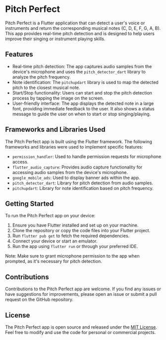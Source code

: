 # Pitch Perfect

Pitch Perfect is a Flutter application that can detect a user's voice or instruments and return the corresponding musical notes (C, D, E, F, G, A, B). This app provides real-time pitch detection and is designed to help users improve their singing or instrument playing skills.

## Features

- Real-time pitch detection: The app captures audio samples from the device's microphone and uses the `pitch_detector_dart` library to analyze the pitch frequency.
- Note identification: The `pitchupdart` library is used to map the detected pitch to the closest musical note.
- Start/Stop functionality: Users can start and stop the pitch detection process by tapping the image on the screen.
- User-friendly interface: The app displays the detected note in a large font, providing immediate feedback to the user. It also shows a status message to guide the user on when to start or stop singing/playing.

## Frameworks and Libraries Used

The Pitch Perfect app is built using the Flutter framework. The following frameworks and libraries were used to implement specific features:

- `permission_handler`: Used to handle permission requests for microphone access.
- `flutter_audio_capture`: Provides audio capture functionality for accessing audio samples from the device's microphone.
- `google_mobile_ads`: Used to display banner ads within the app.
- `pitch_detector_dart`: Library for pitch detection from audio samples.
- `pitchupdart`: Library for note identification based on pitch frequency.

## Getting Started

To run the Pitch Perfect app on your device:

1. Ensure you have Flutter installed and set up on your machine.
2. Clone the repository or copy the code files into your Flutter project.
3. Run `flutter pub get` to fetch the required dependencies.
4. Connect your device or start an emulator.
5. Run the app using `flutter run` or through your preferred IDE.

Note: Make sure to grant microphone permission to the app when prompted, as it's necessary for pitch detection.

## Contributions

Contributions to the Pitch Perfect app are welcome. If you find any issues or have suggestions for improvements, please open an issue or submit a pull request on the GitHub repository.

## License

The Pitch Perfect app is open source and released under the [MIT License](LICENSE). Feel free to modify and use the code for personal or commercial projects.
